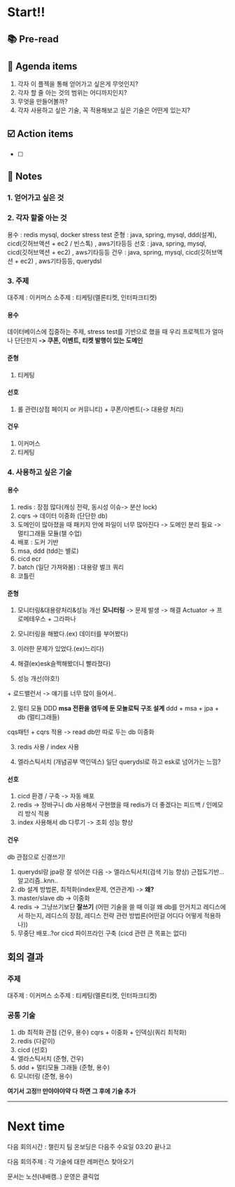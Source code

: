 
# Start!!

## 📚 Pre-read


## 📣 Agenda items

1. 각자 이 플젝을 통해 얻어가고 싶은게 무엇인지?
2. 각자 할 줄 아는 것의 범위는 어디까지인지?
3. 무엇을 만들어볼까?
4. 각자 사용하고 싶은 기술, 꼭 적용해보고 싶은 기술은 어떤게 있는지?

## ☑️ Action items

- [ ]

## 📝 Notes

### 1. 얻어가고 싶은 것

### 2. 각자 할줄 아는 것
용수 : redis mysql, docker stress test
준형 : java, spring, mysql, ddd(설계), cicd(깃허브액션 + ec2 / 빈스톡) , aws기타등등
선호 : java, spring, mysql, cicd(깃허브액션 + ec2) , aws기타등등
건우 : java, spring, mysql, cicd(깃허브액션 + ec2) , aws기타등등, querydsl
### 3. 주제
대주제 : 이커머스
소주제 : 티케팅(멜론티켓, 인터파크티켓) 
#### 용수
데이터베이스에 집중하는 주제, stress test를 기반으로 했을 때 우리 프로젝트가 얼마나 단단한지
**-> 쿠폰, 이벤트, 티켓 발행이 있는 도메인**

#### 준형
1. 티케팅
#### 선호
1. 롤 관련(상점 페이지 or 커뮤니티) + 쿠폰/이벤트(-> 대용량 처리)

#### 건우
1. 이커머스
2. 티케팅
### 4. 사용하고 싶은 기술
#### 용수
1. redis : 장점 많다(캐싱 전략, 동시성 이슈-> 분산 lock)
2. cqrs -> 데이터 이중화 (단단한 db)
3. 도메인이 많아졌을 때 패키지 안에 파일이 너무 많아진다 -> 도메인 분리 필요 -> 멀티그래들 모듈(챌 수업)
4. 배포 : 도커 기반
5. msa, ddd (tdd는 별로)
6. cicd ecr
7. batch (일단 가져와봄) : 대용량 벌크 쿼리
8. 코틀린

#### 준형
1. 모니터링&대용량처리&성능 개선
**모니터링** -> 문제 발생 -> 해결
Actuator -> 프로메테우스 + 그라파나

1. 모니터링을 해봤다.(ex) 데이터를 부어봤다)
2. 이러한 문제가 있었다.(ex)느리다)
3. 해결(ex)esk슬쩍해봤더니 빨라졌다)
4. 성능 개선(야호!)

\+ 로드밸런서 -> 얘기를 너무 많이 들어서..

2. 멀티 모듈 DDD
**msa 전환을 염두에 둔 모놀로틱 구조 설계**
ddd + msa + jpa + db (멀티그래들)

cqs패턴 + cqrs 적용 -> read db만 따로 두는 db 이중화

3. redis 사용 / index 사용

4. 엘라스틱서치 (개념공부 역인덱스)
일단 querydsl로 하고 esk로 넘어가는 느낌?

#### 선호
1. cicd 환경 / 구축 -> 자동 배포
2. redis -> 장바구니 db 사용해서 구현했을 때 redis가 더 좋겠다는 피드백 / 인메모리 방식 적용
3. index 사용해서 db 다루기 -> 조회 성능 향상

#### 건우
db 관점으로 신경쓰기!
1. querydsl랑 jpa랑 잘 섞어쓴 다음 -> 엘라스틱서치(검색 기능 향상) 근접도기반...알고리즘..knn..
2. db 설계 방법론, 최적화(index문제, 연관관계) -> **왜?**
3. master/slave db -> 이중화
4. redis -> 그냥쓰기보단 **잘쓰기** (어떤 기술을 쓸 때 이걸 왜 db를 안거치고 레디스에서 하는지, 레디스의 장점, 레디스 전략 관련 방법론(어떤걸 어디다 어떻게 적용하나))
5. 무중단 배포..?or cicd 파이프라인 구축 (cicd 관련 큰 목표는 없다)


## 회의 결과
### 주제
대주제 : 이커머스
소주제 : 티케팅(멜론티켓, 인터파크티켓) 
### 공통 기술
1. db 최적화 관점 (건우, 용수)
cqrs + 이중화 + 인덱싱(쿼리 최적화)
2. redis (다같이)
3. cicd (선호)
4. 엘라스틱서치  (준형, 건우)
5. ddd + 멀티모듈 그래들 (준형, 용수)
6. 모니터링 (준형, 용수)

**여기서 고정!! 만야야야약 다 하면 그 후에 기술 추가**

---

# Next time
다음 회의시간 : 챌린지 팀 온보딩은 다음주 수요일 03:20 끝나고

다음 회의주제 : 각 기술에 대한 레퍼런스 찾아오기


문서는 노션(내배캠..)
운영은 클릭업